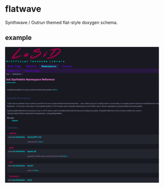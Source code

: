 # flatwave
Synthwave / Outrun themed flat-style doxygen schema.

## example
![Example image](/example.png)

